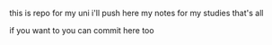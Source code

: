 this is repo for my uni
i'll push here my notes for my studies
that's all

if you want to you can commit here too